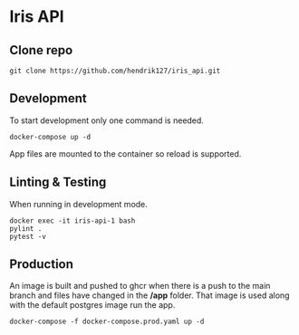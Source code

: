 # Iris API
## Clone repo
```
git clone https://github.com/hendrik127/iris_api.git
```
## Development
To start development only one command is needed.
```
docker-compose up -d
```
App files are mounted to the container so reload is supported.
## Linting & Testing
When running in development mode.
```
docker exec -it iris-api-1 bash 
pylint .
pytest -v
```


## Production
An image is built and pushed to ghcr when there is a push to the main branch and files have changed in the **/app** folder. That image is used along with the default postgres image run the app.
```
docker-compose -f docker-compose.prod.yaml up -d
```


